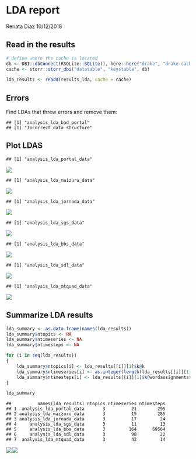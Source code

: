 LDA report
================
Renata Diaz
10/12/2018

Read in the results
-------------------

``` r
# define where the cache is located
db <- DBI::dbConnect(RSQLite::SQLite(), here::here("drake", "drake-cache.sqlite"))
cache <- storr::storr_dbi("datatable", "keystable", db)

lda_results <- readd(results_lda, cache = cache)
```

Errors
------

Find LDAs that threw errors and remove them:

    ## [1] "analysis_lda_bad_portal"
    ## [1] "Incorrect data structure"

Plot LDAS
---------

    ## [1] "analysis_lda_portal_data"

![](lda_report_files/figure-markdown_github/plot%20LDA-1.png)

    ## [1] "analysis_lda_maizuru_data"

![](lda_report_files/figure-markdown_github/plot%20LDA-2.png)

    ## [1] "analysis_lda_jornada_data"

![](lda_report_files/figure-markdown_github/plot%20LDA-3.png)

    ## [1] "analysis_lda_sgs_data"

![](lda_report_files/figure-markdown_github/plot%20LDA-4.png)

    ## [1] "analysis_lda_bbs_data"

![](lda_report_files/figure-markdown_github/plot%20LDA-5.png)

    ## [1] "analysis_lda_sdl_data"

![](lda_report_files/figure-markdown_github/plot%20LDA-6.png)

    ## [1] "analysis_lda_mtquad_data"

![](lda_report_files/figure-markdown_github/plot%20LDA-7.png)

Summarize LDA results
---------------------

``` r
lda_summary <- as.data.frame(names(lda_results))
lda_summary$ntopics <- NA
lda_summary$ntimeseries <- NA
lda_summary$ntimesteps <- NA

for (i in seq(lda_results))
{
    lda_summary$ntopics[i] <- lda_results[[i]][1]$k@k
    lda_summary$ntimeseries[i] <- as.integer(length(lda_results[[i]][1]$k@terms))
    lda_summary$ntimesteps[i] <- lda_results[[i]][1]$k@wordassignments$nrow
}

lda_summary
```

    ##          names(lda_results) ntopics ntimeseries ntimesteps
    ## 1  analysis_lda_portal_data       3          21        295
    ## 2 analysis_lda_maizuru_data       3          15        285
    ## 3 analysis_lda_jornada_data       3          17         24
    ## 4     analysis_lda_sgs_data       3          11         13
    ## 5     analysis_lda_bbs_data       3         164      69564
    ## 6     analysis_lda_sdl_data       3          98         22
    ## 7  analysis_lda_mtquad_data       3          42         14

![](lda_report_files/figure-markdown_github/plot%20lda%20summary-1.png)![](lda_report_files/figure-markdown_github/plot%20lda%20summary-2.png)

